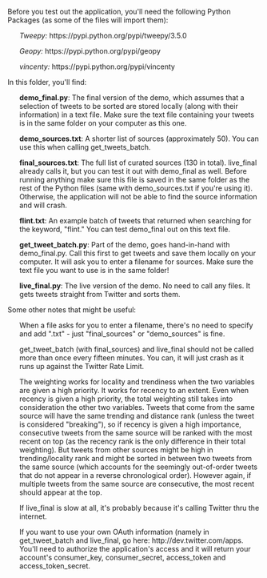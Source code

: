 <p>Before you test out the application, you'll need the following Python Packages (as some of the files will import them):</p>
<ul><em>Tweepy:</em> https://pypi.python.org/pypi/tweepy/3.5.0</ul>
<ul><em>Geopy:</em> https://pypi.python.org/pypi/geopy</ul>
<ul><em>vincenty:</em> https://pypi.python.org/pypi/vincenty</ul>

<p>In this folder, you'll find:</p>
<ul><b>demo_final.py</b>: The final version of the demo, which assumes that a selection of tweets to be sorted are stored locally (along with their information) in a text file. Make sure the text file containing your tweets is in the same folder on your computer as this one.</ul>
<ul><b>demo_sources.txt</b>: A shorter list of sources (approximately 50). You can use this when calling get_tweets_batch.</ul>
<ul><b>final_sources.txt</b>: The full list of curated sources (130 in total). live_final already calls it, but you can test it out with demo_final as well. Before running anything make sure this file is saved in the same folder as the rest of the Python files (same with demo_sources.txt if you're using it). Otherwise, the application will not be able to find the source information and will crash.</b></ul>
<ul><b>flint.txt</b>: An example batch of tweets that returned when searching for the keyword, "flint." You can test demo_final out on this text file.</ul>
<ul><b>get_tweet_batch.py</b>: Part of the demo, goes hand-in-hand with demo_final.py. Call this first to get tweets and save them locally on your computer. It will ask you to enter a filename for sources. Make sure the text file you want to use is in the same folder!</ul>
<ul><b>live_final.py</b>: The live version of the demo. No need to call any files. It gets tweets straight from Twitter and sorts them.</ul>

<p>Some other notes that might be useful:</p>
<ul>When a file asks for you to enter a filename, there's no need to specify and add ".txt" - just "final_sources" or "demo_sources" is fine.</ul>
<ul>get_tweet_batch (with final_sources) and live_final should not be called more than once every fifteen minutes. You can, it will just crash as it runs up against the Twitter Rate Limit.</ul>
<ul>The weighting works for locality and trendiness when the two variables are given a high priority. It works for recency to an extent. Even when recency is given a high priority, the total weighting still takes into consideration the other two variables. Tweets that come from the same source will have the same trending and distance rank (unless the tweet is considered "breaking"), so if recency is given a high importance, consecutive tweets from the same source will be ranked with the most recent on top (as the recency rank is the only difference in their total weighting). But tweets from other sources might be high in trending/locality rank and might be sorted in between two tweets from the same source (which accounts for the seemingly out-of-order tweets that do not appear in a reverse chronological order). However again, if multiple tweets from the same source are consecutive, the most recent should appear at the top.</ul>
<ul>If live_final is slow at all, it's probably because it's calling Twitter thru the internet.</ul>
<ul>If you want to use your own OAuth information (namely in get_tweet_batch and live_final, go here: http://dev.twitter.com/apps. You'll need to authorize the application's access and it will return your account's consumer_key, consumer_secret, access_token and access_token_secret.</ul>
